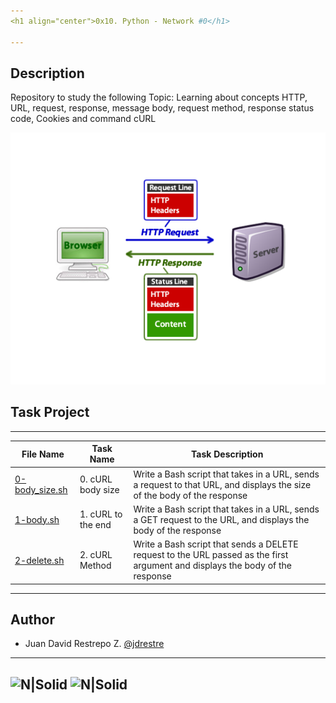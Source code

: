 ```yaml
---
<h1 align="center">0x10. Python - Network #0</h1>

---
```


## Description
Repository to study the following Topic: Learning about concepts HTTP, URL, request, response, message body, request method, response status code, Cookies and command cURL

![N|Solid](https://github.com/jdrestre/pictures-holberton-projects/blob/master/0x10.%20Python%20-%20Network%20%230/Request%20and%20Response%20HTTP.png)


## Task Project
---
File Name|Task Name|Task Description
---|---|---
[0-body_size.sh](https://github.com/jdrestre/holbertonschool-higher_level_programming/tree/master/0x10-python-network_0/0-body_size.sh)|0. cURL body size|Write a Bash script that takes in a URL, sends a request to that URL, and displays the size of the body of the response
[1-body.sh](https://github.com/jdrestre/holbertonschool-higher_level_programming/tree/master/0x10-python-network_0/1-body.sh)|1. cURL to the end|Write a Bash script that takes in a URL, sends a GET request to the URL, and displays the body of the response
[2-delete.sh](https://github.com/jdrestre/holbertonschool-higher_level_programming/tree/master/0x10-python-network_0/2-delete.sh)|2. cURL Method|Write a Bash script that sends a DELETE request to the URL passed as the first argument and displays the body of the response




---
## Author

- Juan David Restrepo Z. [@jdrestre](https://twitter.com/jdrestre)

---
![N|Solid](https://www.holbertonschool.com/holberton-logo.png) ![N|Solid](https://intranet.hbtn.io/assets/holberton-logo-coral-27055cb2f875eb10bf3b3942e52a24581bc0667695bdc856d4f08b469b678000.png)
---
